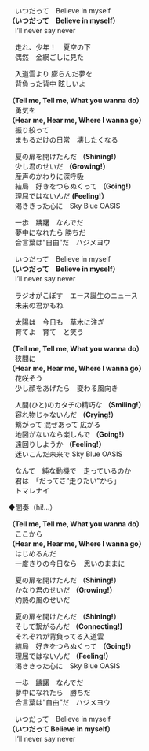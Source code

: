 　いつだって　Believe in myself  
**（いつだって　Believe in myself）**   
　I’ll never say never

　走れ、少年！　夏空の下  
　偶然　金網ごしに見た

　入道雲より 膨らんだ夢を  
　背負った背中 眩しいよ

**（Tell me, Tell me, What you wanna do）**  
　勇気を  
**（Hear me, Hear me, Where I wanna go）**  
　振り絞って  
　まもるだけの日常　壊したくなる

　夏の扉を開けたんだ **（Shining!）**  
　少し君のせいだ **（Growing!）**  
　産声のかわりに深呼吸  
　結局　好きをつらぬくって **（Going!）**  
　理屈ではないんだ **(Feeling!）**  
　渇ききった心に　Sky Blue OASIS

　一歩　躊躇　なんでだ  
　夢中になれたら 勝ちだ  
　合言葉は“自由”だ　ハジメヨウ

　いつだって　Believe in myself  
**（いつだって　Believe in myself）**  
　I’ll never say never

　ラジオがこぼす　エース誕生のニュース  
　未来の君かもね

　太陽は　今日も　草木に注ぎ  
　育てよ　育て　と笑う

**（Tell me, Tell me, What you wanna do）**  
　狭間に  
**（Hear me, Hear me, Where I wanna go）**  
　花咲そう  
　少し顔をあげたら　変わる風向き

　人間(ひと)のカタチの精巧な **（Smiling!）**  
　容れ物じゃないんだ **（Crying!）**  
　繋がって 混ぜあって 広がる  
　地図がないなら楽しんで **（Going!）**  
　遠回りしようか **（Feeling!）**  
　迷いこんだ未来で Sky Blue OASIS

　なんて　純な動機で　走っているのか  
　君は　「だってさ“走りたい”から」  
　トマレナイ

◆間奏（hi!…）

**（Tell me, Tell me, What you wanna do）**  
　ここから  
**（Hear me, Hear me, Where I wanna go）**  
　はじめるんだ  
　一度きりの今日なら　思いのままに

　夏の扉を開けたんだ **（Shining!）**  
　かなり君のせいだ **（Growing!）**  
　灼熱の風のせいだ

　夏の扉を開けたんだ **（Shining!）**  
　そして繋がるんだ **（Connecting!)**  
　それぞれが背負ってる入道雲  
　結局　好きをつらぬくって **（Going!）**  
　理屈ではないんだ **（Feeling!）**  
　渇ききった心に　Sky Blue OASIS

　一歩　躊躇　なんでだ  
　夢中になれたら　勝ちだ  
　合言葉は“自由”だ　ハジメヨウ

　いつだって　Believe in myself  
**（いつだって Believe in myself）**  
　I’ll never say never  
